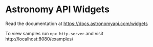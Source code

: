 # Astronomy API Widgets

Read the documentation at https://docs.astronomyapi.com/widgets

To view samples run `npx http-server` and visit http://localhost:8080/examples/
